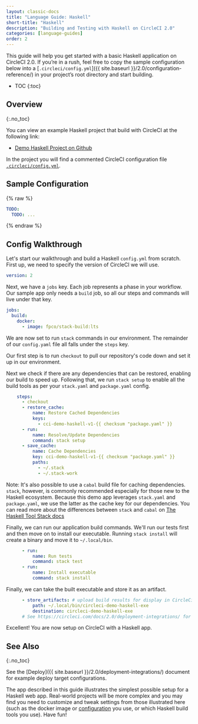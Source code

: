 ```yaml
---
layout: classic-docs
title: "Language Guide: Haskell"
short-title: "Haskell"
description: "Building and Testing with Haskell on CircleCI 2.0"
categories: [language-guides]
order: 2
---
```


This guide will help you get started with a basic Haskell application on
CircleCI 2.0. If you’re in a rush, feel free to copy the sample configuration below into a [`.circleci/config.yml`]({{ site.baseurl }}/2.0/configuration-reference/) in your project’s root directory and start building.

* TOC
{:toc}

## Overview
{:.no_toc}

You can view an example Haskell project that build with CircleCI at the following link:

- <a href="https://github.com/CircleCI-Public/circleci-demo-<<TODO-REPO-LINK>>"
target="_blank">Demo Haskell Project on Github</a>

In the project you will find a commented CircleCI configuration file <a
href="https://github.com/CircleCI-Public/<<TODO-REPO-LINK>>/blob/master/.circleci/config.yml" target="_blank">`.circleci/config.yml`</a>.


## Sample Configuration

{% raw %}

```yaml
TODO:
  TODO: ...
```

{% endraw %}

## Config Walkthrough

Let's start our walkthrough and build a Haskell `config.yml` from scratch. First
up, we need to specify the version of CircleCI we will use.

```yaml
version: 2
```

Next, we have a `jobs` key. Each job represents a phase in your workflow. Our
sample app only needs a `build` job, so all our steps and commands will live
under that key.

```yaml
jobs:
  build:
    docker:
      - image: fpco/stack-build:lts
```

We are now set to run `stack` commands in our environment. The remainder of our
`config.yaml` file all falls under the `steps` key. 

Our first step is to run `checkout` to pull our repository's code down and set
it up in our environment. 

Next we check if there are any dependencies that can be restored, enabling our
build to speed up. Following that, we run `stack setup` to enable all the build
tools as per your `stack.yaml` and `package.yaml` config.


```yaml
    steps:
      - checkout
      - restore_cache:
          name: Restore Cached Dependencies
          keys:
            - cci-demo-haskell-v1-{{ checksum "package.yaml" }}
      - run:
          name: Resolve/Update Dependencies
          command: stack setup
      - save_cache:
          name: Cache Dependencies
          key: cci-demo-haskell-v1-{{ checksum "package.yaml" }}
          paths:
            - ~/.stack
            - ~/.stack-work
```

Note: It's also possible to use a `cabal` build file for caching dependencies.
`stack`, however, is commonly recommended especially for those new to the Haskell ecosystem. Because this
demo app leverages `stack.yaml` and `package.yaml`, we use the latter as the
cache key for our dependencies. You can read more about the differences between
`stack` and `cabal` on [The Haskell Tool Stack docs](https://docs.haskellstack.org/en/stable/stack_yaml_vs_cabal_package_file/#why-specify-deps-twice)

Finally, we can run our application build commands. We'll run our tests first
and then move on to install our executable. Running `stack install` will create
a binary and move it to `~/.local/bin`. 

```yaml
      - run:
          name: Run tests
          command: stack test
      - run:
          name: Install executable
          command: stack install
```

Finally, we can take the built executable and store it as an artifact.

```yaml
      - store_artifacts: # upload build results for display in CircleCi
          path: ~/.local/bin/circleci-demo-haskell-exe 
          destination: circleci-demo-haskell-exe
      # See https://circleci.com/docs/2.0/deployment-integrations/ for deploy examples     
```

Excellent! You are now setup on CircleCI with a Haskell app.

## See Also
{:.no_toc}

See the [Deploy]({{ site.baseurl }}/2.0/deployment-integrations/) document for example deploy target configurations.

The app described in this guide illustrates the simplest possible setup for a
Haskell web app. Real-world projects will be more complex and you may find
you need to customize and tweak settings from those illustrated here (such as
the docker image or [configuration](https://docs.haskellstack.org/en/v1.0.2/docker_integration/) you use, or
which Haskell build tools you use). Have fun!


